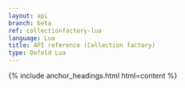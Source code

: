 ```yaml
---
layout: api
branch: beta
ref: collectionfactory-lua
language: Lua
title: API reference (Collection factory)
type: Defold Lua
---
```

{% include anchor_headings.html html=content %}